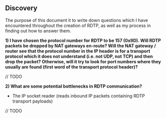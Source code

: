 ## Discovery

The purpose of this document it to write down questions which I have encountered throughout the creation of RDTP, as well as my process in finding out how to answer them.

**1) I have chosen the protocol number for RDTP to be 157 (0x9D). Will RDTP packets be dropped by NAT gateways en-route? Will the NAT gateway / router see that the protocol number in the IP header is for a transport protocol which it does not understand (i.e. not UDP, not TCP) and then drop the packet? Otherwise, will it try to look for port numbers where they usually are found (first word of the transport protocol header)?**

// TODO 

**2) What are some potential bottlenecks in RDTP communication?**
 
* The IP socket reader (reads inbound IP packets containing RDTP transport payloads)

// TODO 

